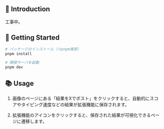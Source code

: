 ## &#x1f917; Introduction

工事中。

## 	&#x1f680; Getting Started

```bash
# パッケージのインストール（※pnpm推奨）
pnpm install

# 開発サーバを起動
pnpm dev
```

## &#x1f4da; Usage

1. 画像のページにある「結果をXでポスト」をクリックすると、自動的にスコアやタイピング速度などの結果が拡張機能に保存されます。

2. 拡張機能のアイコンをクリックすると、保存された結果が可視化できるページに遷移します。

<!-- ![sushida_results](https://github.com/user-attachments/assets/53b94b58-9a50-4fe2-abce-4614f000bfb0) -->
